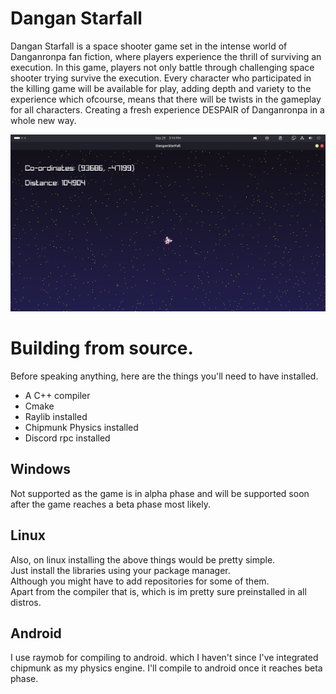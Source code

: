 # Dangan Starfall
Dangan Starfall is a space shooter game set in the intense world of Danganronpa fan fiction, where players experience the thrill of surviving an execution. In this game, players not only battle through challenging space shooter trying survive the execution. Every character who participated in the killing game will be available for play, adding depth and variety to the experience which ofcourse, means that there will be twists in the gameplay for all characters. Creating a fresh experience DESPAIR of Danganronpa in a whole new way.

![alt text](image.png)

# Building from source.
Before speaking anything, here are the things you'll need to have installed.
- A C++ compiler
- Cmake
- Raylib installed
- Chipmunk Physics installed
- Discord rpc installed

## Windows
Not supported as the game is in alpha phase and will be supported soon after the game reaches a beta phase most likely.

## Linux
Also, on linux installing the above things would be pretty simple.\
Just install the libraries using your package manager. \
Although you might have to add repositories for some of them.\
Apart from the compiler that is, which is im pretty sure preinstalled in all distros.

## Android
I use raymob for compiling to android. which I haven't since I've integrated chipmunk as my physics engine. I'll compile to android once it reaches beta phase.
